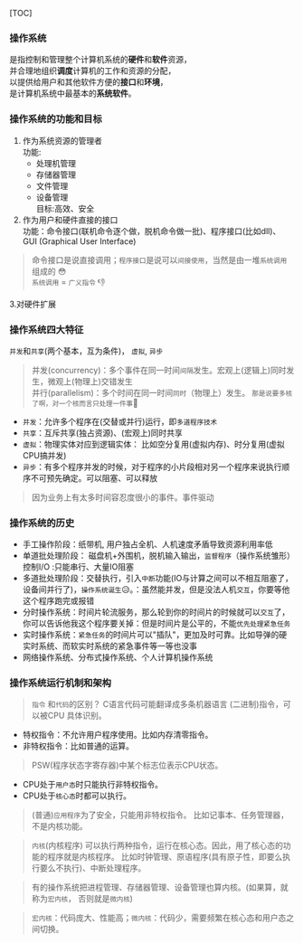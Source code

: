 [TOC]

### 操作系统
是指控制和管理整个计算机系统的**硬件**和**软件**资源，<br>
并合理地组织**调度**计算机的工作和资源的分配，<br>
以提供给用户和其他软件方便的**接口**和**环境**，<br>
是计算机系统中最基本的**系统软件**。

### 操作系统的功能和目标

1. 作为系统资源的管理者<br>
功能:
    + 处理机管理
    + 存储器管理
    + 文件管理
    + 设备管理<br>
目标:高效、安全
2. 作为用户和硬件直接的接口<br>
功能：命令接口(联机命令逐个做，脱机命令做一批)、程序接口(比如dll)、GUI (Graphical User Interface) 
> 命令接口是说直接调用；`程序接口`是说可以`间接使用`，当然是由一堆`系统调用`组成的 😳<br> 
> `系统调用` = `广义指令` 👎

3.对硬件扩展

### 操作系统四大特征
`并发`和`共享`(两个基本，互为条件)， `虚拟`, `异步`
> 并发(concurrency)：多个事件在同一时间`间隔`发生。宏观上(逻辑上)同时发生，微观上(物理上)交错发生 <br>
> 并行(parallelism)：多个时间在同一时间`同时`（物理上）发生。 `那是说要多核了啊，对一个核而言只处理一件事`🤣

+ `并发`：允许多个程序在(交替或并行)运行，即`多道程序技术` 
+ `共享`：互斥共享(独占资源)、(宏观上)同时共享 
+ `虚拟`：物理实体对应到逻辑实体： 比如空分复用(虚拟内存)、时分复用(虚拟CPU搞并发)
+ `异步`：有多个程序并发的时候，对于程序的小片段相对另一个程序来说执行顺序不可预先确定。可以阻塞、可以释放

> 因为业务上有太多时间容忍度很小的事件。事件驱动

### 操作系统的历史
+ 手工操作阶段：纸带机, 用户独占全机、人机速度矛盾导致资源利用率低
+ 单道批处理阶段： 磁盘机+外围机，脱机输入输出，`监督程序`（操作系统雏形）控制I/O :只能串行、大量IO阻塞
+ 多道批处理阶段：交替执行，引入`中断`功能(IO与计算之间可以不相互阻塞了，设备间并行了)，`操作系统诞生`😥。：虽然能并发，但是没法人机`交互`，你要等他这个程序跑完或报错
+ 分时操作系统：时间片轮流服务，那么轮到你的时间片的时候就可以`交互`了，你可以告诉他我这个程序要关掉：但是时间片是公平的，不能`优先处理紧急任务`
+ 实时操作系统：`紧急任务`的时间片可以"插队"，更加及时可靠。比如导弹的硬实时系统、而软实时系统的紧急事件等一等也没事
+ 网络操作系统、分布式操作系统、个人计算机操作系统



### 操作系统运行机制和架构

> `指令` 和`代码`的区别？ C语言代码可能翻译成多条机器语言 (二进制)指令，可以被CPU 具体识别。
+ 特权指令：不允许用户程序使用。比如内存清零指令。
+ 非特权指令：比如普通的运算。

> PSW(程序状态字寄存器)中某个标志位表示CPU状态。
+ CPU处于`用户态`时只能执行非特权指令。
+ CPU处于`核心态`时都可以执行。

> (普通)`应用程序`为了安全，只能用非特权指令。 比如记事本、任务管理器，不是内核功能。

> `内核`(内核程序) 可以执行两种指令，运行在核心态。因此，用了核心态的功能的程序就是内核程序。 比如时钟管理、原语程序(具有原子性，即要么执行要么不执行)、中断处理程序。

> 有的操作系统把进程管理、存储器管理、设备管理也算内核。(如果算，就称为`宏内核`， 否则就是`微内核`)

> `宏内核`：代码庞大、性能高；`微内核`：代码少，需要频繁在核心态和用户态之间切换。




